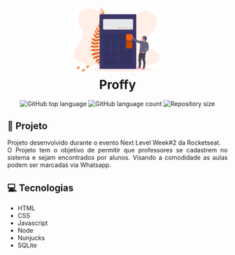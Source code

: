 <h1 align="center">
   <img  width="200px" alt="ecoleta image" src="public/images/landing.svg"/>
    <br>
    Proffy
</h1>

<p align="center">
  <img alt="GitHub top language" src="https://img.shields.io/github/languages/top/pedromartinscap/nlw-proffy">
  
  <img alt="GitHub language count" src="https://img.shields.io/github/languages/count/pedromartinscap/nlw-proffy">
     
  <img alt="Repository size" src="https://img.shields.io/github/repo-size/pedromartinscap/nlw-proffy">

</p>

## :green_book: Projeto

<p align="justify"> 
Projeto desenvolvido durante o evento Next Level Week#2 da Rocketseat. <br>
O Projeto tem o objetivo de permitir que professores se cadastrem no sistema e sejam encontrados por alunos. Visando a comodidade as aulas podem ser marcadas via Whatsapp.
</p>

## :computer: Tecnologias

- HTML
- CSS
- Javascript
- Node
- Nunjucks
- SQLite
